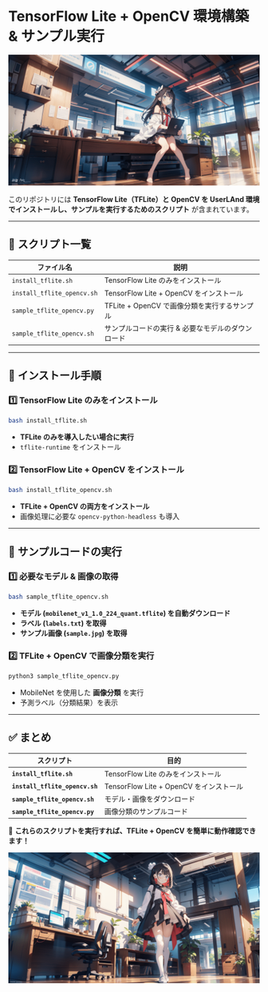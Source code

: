 # TensorFlow Lite + OpenCV 環境構築 & サンプル実行

![タイトル画像](readme/header.png)

このリポジトリには **TensorFlow Lite（TFLite）と OpenCV を UserLAnd 環境でインストールし、サンプルを実行するためのスクリプト** が含まれています。

---

## 📌 スクリプト一覧
| ファイル名 | 説明 |
|------------|------|
| `install_tflite.sh` | TensorFlow Lite のみをインストール |
| `install_tflite_opencv.sh` | TensorFlow Lite + OpenCV をインストール |
| `sample_tflite_opencv.py` | TFLite + OpenCV で画像分類を実行するサンプル |
| `sample_tflite_opencv.sh` | サンプルコードの実行 & 必要なモデルのダウンロード |

---

## 🚀 **インストール手順**
### **1️⃣ TensorFlow Lite のみをインストール**
```bash
bash install_tflite.sh
```
- **TFLite のみを導入したい場合に実行**
- `tflite-runtime` をインストール

### **2️⃣ TensorFlow Lite + OpenCV をインストール**
```bash
bash install_tflite_opencv.sh
```
- **TFLite + OpenCV の両方をインストール**
- 画像処理に必要な `opencv-python-headless` も導入

---

## 🏃 **サンプルコードの実行**
### **1️⃣ 必要なモデル & 画像の取得**
```bash
bash sample_tflite_opencv.sh
```
- **モデル (`mobilenet_v1_1.0_224_quant.tflite`) を自動ダウンロード**
- **ラベル (`labels.txt`) を取得**
- **サンプル画像 (`sample.jpg`) を取得**

### **2️⃣ TFLite + OpenCV で画像分類を実行**
```bash
python3 sample_tflite_opencv.py
```
- MobileNet を使用した **画像分類** を実行
- 予測ラベル（分類結果）を表示

---

## **✅ まとめ**
| スクリプト | 目的 |
|------------|------|
| **`install_tflite.sh`** | TensorFlow Lite のみをインストール |
| **`install_tflite_opencv.sh`** | TensorFlow Lite + OpenCV をインストール |
| **`sample_tflite_opencv.sh`** | モデル・画像をダウンロード |
| **`sample_tflite_opencv.py`** | 画像分類のサンプルコード |

🚀 **これらのスクリプトを実行すれば、TFLite + OpenCV を簡単に動作確認できます！**

![タイトル画像](readme/footer.png)
